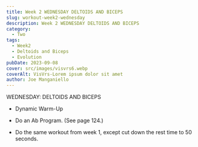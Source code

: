 ```yaml
---
title: Week 2 WEDNESDAY DELTOIDS AND BICEPS  
slug: workout-week2-wednesday
description: Week 2 WEDNESDAY DELTOIDS AND BICEPS
category:
  - Two
tags:
  - Week2
  - Deltoids and Biceps
  - Evolution
pubDate: 2023-09-08  
cover: src/images/visvrs6.webp
coverAlt: VisVrs-Lorem ipsum dolor sit amet
author: Joe Manganiello
---
```


WEDNESDAY: DELTOIDS AND BICEPS

- Dynamic Warm-Up

- Do an Ab Program. (See page 124.)

- Do the same workout from week 1, except cut down the rest time to 50 seconds.